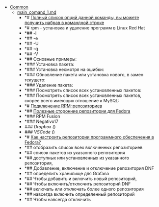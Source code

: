 - <a href = "E:\Node_projects\Node_Way\NBase\_Md\_Index\_Bash_Scripts\contaners\Learn_this\_stash\Rpm\Common\cat.Common\dir.Common.md">Common</a>
    - <a href = "E:\Node_projects\Node_Way\NBase\_Md\_Index\_Bash_Scripts\contaners\Learn_this\_stash\Rpm\Common\main_comand_1.md">main_comand_1.md</a>
        - *# <a href="http://unix-tut.blogspot.com/2010/02/rpm-linux-red-hat.html" target="_blank">Полный список опций данной команды, вы можете получить набрав в командной строке</a>
        - *# rpm - установка и удаление программ в Linux Red Hat
        - *## -i
        - *## -e
        - *## -U
        - *## -q
        - *## -V
        - *## Основные примеры:
        - *### Установка пакета:
        - *### Установка несмотря на ошибки:
        - *### Обновление пакета или установка нового, в замен текущего:
        - *### Удаление пакета:
        - *### Посмотреть список всех установленных пакетов:
        - *### Посмотреть список всех установленных пакетов, скорее всего имеющих отношение к MySQL:
        - *# [Подключение RPM-репозиториев](http://server-tuning.info/linux/rpm-repositories.html)
        - *## <a href="https://www.easycoding.org/2017/03/24/poleznye-storonnie-repozitorii-dlya-fedora.html" target="_blank">Полезные сторонние репозитории для Fedora</a>
        - *### RPM Fusion
        - *### Negativo17
        - *### Dropbox (*)
        - *### VSCode (*)
        - *# <a href="https://blog.sedicomm.com/2019/05/11/kak-nastroit-repozitorii-programmnogo-obespecheniya-v-fedora/" target="_blank">Как настроить репозитории программного обеспечения в Fedora?</a>
        - *## отобразить список всех включенных репозиториев 
        - *## список пакетов из указанного репозитория
        - *## доступных или установленных из указанного репозитория,
        - *## Добавление, включение и отключение репозитория DNF
        - *## определить хранилище для Grafana 
        - *## Чтобы добавить и включить новый репозиторий,
        - *## Чтобы включить/отключить репозиторий DNF
        - *## включать или отключать более одного репозитория 
        - *## навсегда включить определенный репозиторий
        - *## Чтобы навсегда отключить 
